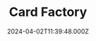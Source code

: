 ---
date: 2024-04-02T11:39:48.000Z
title: Card Factory
latitude: 52.039845
longitude: 0.730741
url: https://www.cardfactory.co.uk
category: checkin
---